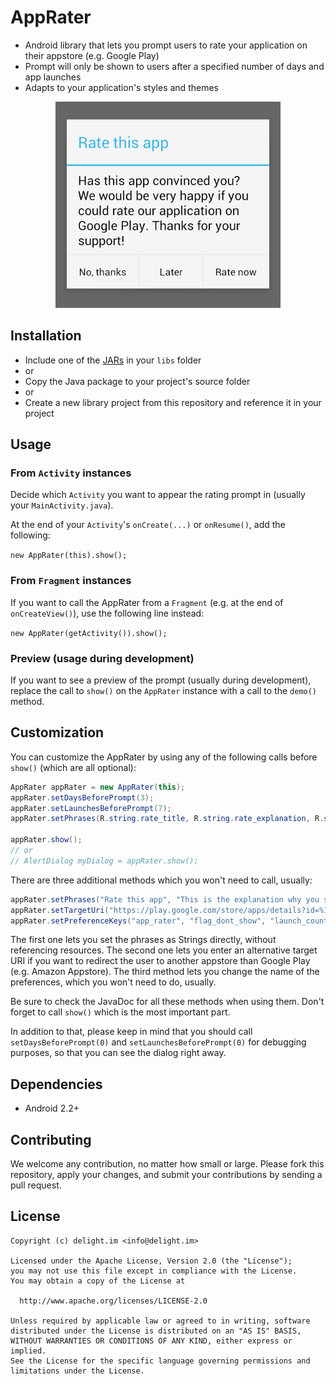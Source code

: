 # AppRater

 * Android library that lets you prompt users to rate your application on their appstore (e.g. Google Play)
 * Prompt will only be shown to users after a specified number of days and app launches
 * Adapts to your application's styles and themes

<p align="center">
	<img src="Screenshot.png" alt="Screenshot" width="360" />
</p>

## Installation

 * Include one of the [JARs](JARs) in your `libs` folder
 * or
 * Copy the Java package to your project's source folder
 * or
 * Create a new library project from this repository and reference it in your project

## Usage

### From `Activity` instances

Decide which `Activity` you want to appear the rating prompt in (usually your ```MainActivity.java```).

At the end of your `Activity`'s `onCreate(...)` or `onResume()`, add the following:

`new AppRater(this).show();`

### From `Fragment` instances

If you want to call the AppRater from a `Fragment` (e.g. at the end of `onCreateView()`), use the following line instead:

`new AppRater(getActivity()).show();`

### Preview (usage during development)

If you want to see a preview of the prompt (usually during development), replace the call to `show()` on the `AppRater` instance with a call to the `demo()` method.

## Customization

You can customize the AppRater by using any of the following calls before ```show()``` (which are all optional):

```java
AppRater appRater = new AppRater(this);
appRater.setDaysBeforePrompt(3);
appRater.setLaunchesBeforePrompt(7);
appRater.setPhrases(R.string.rate_title, R.string.rate_explanation, R.string.rate_now, R.string.rate_later, R.string.rate_never);

appRater.show();
// or
// AlertDialog myDialog = appRater.show();
```

There are three additional methods which you won't need to call, usually:
```java
appRater.setPhrases("Rate this app", "This is the explanation why you should rate our app.", "Rate now", "Later", "No, thanks");
appRater.setTargetUri("https://play.google.com/store/apps/details?id=%1$s");
appRater.setPreferenceKeys("app_rater", "flag_dont_show", "launch_count", "first_launch_time");
```

The first one lets you set the phrases as Strings directly, without referencing resources. The second one lets you enter an alternative target URI if you want to redirect the user to another appstore than Google Play (e.g. Amazon Appstore). The third method lets you change the name of the preferences, which you won't need to do, usually.

Be sure to check the JavaDoc for all these methods when using them. Don't forget to call ```show()``` which is the most important part.

In addition to that, please keep in mind that you should call `setDaysBeforePrompt(0)` and `setLaunchesBeforePrompt(0)` for debugging purposes, so that you can see the dialog right away.

## Dependencies

 * Android 2.2+

## Contributing

We welcome any contribution, no matter how small or large. Please fork this repository, apply your changes, and submit your contributions by sending a pull request.

## License

```
Copyright (c) delight.im <info@delight.im>

Licensed under the Apache License, Version 2.0 (the "License");
you may not use this file except in compliance with the License.
You may obtain a copy of the License at

  http://www.apache.org/licenses/LICENSE-2.0

Unless required by applicable law or agreed to in writing, software
distributed under the License is distributed on an "AS IS" BASIS,
WITHOUT WARRANTIES OR CONDITIONS OF ANY KIND, either express or implied.
See the License for the specific language governing permissions and
limitations under the License.
```